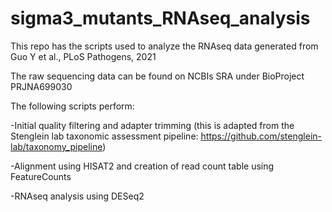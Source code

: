 # sigma3_mutants_RNAseq_analysis
This repo has the scripts used to analyze the RNAseq data generated from Guo Y et al., PLoS Pathogens, 2021

The raw sequencing data can be found on NCBIs SRA under BioProject PRJNA699030

The following scripts perform:

-Initial quality filtering and adapter trimming (this is adapted from the Stenglein lab taxonomic assessment pipeline: https://github.com/stenglein-lab/taxonomy_pipeline)

-Alignment using HISAT2 and creation of read count table using FeatureCounts

-RNAseq analysis using DESeq2

